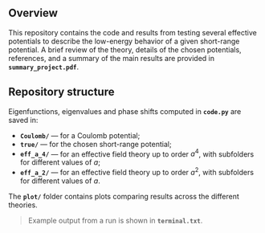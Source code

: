 ## Overview

This repository contains the code and results from testing several effective potentials to describe the low-energy behavior of a given short-range potential. A brief review of the theory, details of the chosen potentials, references, and a summary of the main results are provided in **`summary_project.pdf`**.

## Repository structure

Eigenfunctions, eigenvalues and phase shifts computed in **`code.py`** are saved in:

- **`Coulomb/`** — for a Coulomb potential; 
- **`true/`** — for the chosen short-range potential;  
- **`eff_a_4/`** — for an effective field theory up to order $a^4$, with subfolders for different values of $a$;
- **`eff_a_2/`** — for an effective field theory up to order $a^2$, with subfolders for different values of $a$.

The **`plot/`** folder contains plots comparing results across the different theories.

> Example output from a run is shown in **`terminal.txt`**.
